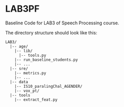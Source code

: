 # LAB3PF
Baseline Code for LAB3 of Speech Processing course.

The directory structure should look like this:

```shell
LAB3/
  |-- age/
  	|-- lib/
      |-- tools.py
  	|-- run_baseline_students.py
  	|-- ...
  |-- sre/
  	|-- metrics.py
    |-- ...
  |-- data
    |-- IS10_paralingChal_AGENDER/
    |-- vox_pt/
  |-- tools
    |-- extract_feat.py
```

